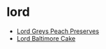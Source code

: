# lord

 * [Lord Greys Peach Preserves](index/l/lord-greys-peach-preserves-366698.json)
 * [Lord Baltimore Cake](index/l/lord-baltimore-cake.json)
